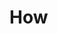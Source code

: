 <style>body { background: url(.pix/can.avif) no-repeat; background-position: bottom right !important; background-attachment: fixed; background-size: 350px auto; /* Adjust the size as needed */ }</style>

# How

<object data=".txt/poem1.txt" width="auto" style="height: 170px"></object>
